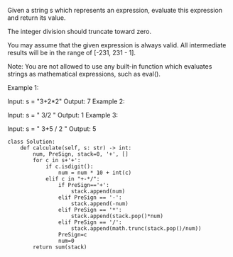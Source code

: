 Given a string s which represents an expression, evaluate this expression and return its value. 

The integer division should truncate toward zero.

You may assume that the given expression is always valid. All intermediate results will be in the range of [-231, 231 - 1].

Note: You are not allowed to use any built-in function which evaluates strings as mathematical expressions, such as eval().

 

Example 1:

Input: s = "3+2*2"
Output: 7
Example 2:

Input: s = " 3/2 "
Output: 1
Example 3:

Input: s = " 3+5 / 2 "
Output: 5

```
class Solution:
    def calculate(self, s: str) -> int:
        num, PreSign, stack=0, '+', []
        for c in s+'+':
            if c.isdigit():
                num = num * 10 + int(c)
            elif c in "+-*/":
                if PreSign=='+':
                    stack.append(num)
                elif PreSign == '-':
                    stack.append(-num)
                elif PreSign == '*':
                    stack.append(stack.pop()*num)
                elif PreSign == '/':
                    stack.append(math.trunc(stack.pop()/num))
                PreSign=c
                num=0             
        return sum(stack)

```
